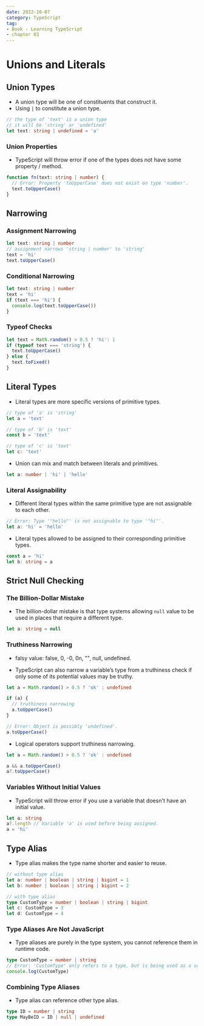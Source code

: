 ```yaml
---
date: 2022-10-07
category: TypeScript
tag:
- Book - Learning TypeScript
- chapter 03
---
```


# Unions and Literals

## Union Types

- A union type will be one of constituents that construct it.
- Using `|` to constitute a union type.

```ts
// the type of 'text' is a union type
// it will be 'string' or 'undefined'
let text: string | undefined = 'a'
```

### Union Properties

- TypeScript will throw error if one of the types does not have some property / method.

```ts
function fn(text: string | number) {
  // Error: Property 'toUpperCase' does not exist on type 'number'.
  text.toUpperCase()
}
```

## Narrowing

### Assignment Narrowing

```ts
let text: string | number
// assignment narrows 'string | number' to 'string'
text = 'hi'
text.toUpperCase()
```

### Conditional Narrowing

```ts
let text: string | number
text = 'hi'
if (text === 'hi') {
  console.log(text.toUpperCase())
}
```

### Typeof Checks

```ts
let text = Math.random() > 0.5 ? 'hi': 1
if (typeof text === 'string') {
  text.toUpperCase()
} else {
  text.toFixed()
}
```

## Literal Types

- Literal types are more specific versions of primitive types.

```ts
// type of 'a' is 'string'
let a = 'text'

// type of 'b' is 'text'
const b = 'text'

// type of 'c' is 'text'
let c: 'text'
```

- Union can mix and match between literals and primitives.

```ts
let a: number | 'hi' | 'hello'
```

### Literal Assignability

- Different literal types within the same primitive type are not assignable to each other.

```ts
// Error: Type '"hello"' is not assignable to type '"hi"'.
let a: 'hi' = 'hello'
```

- Literal types allowed to be assigned to their corresponding primitive types.

```ts
const a = 'hi'
let b: string = a
```

## Strict Null Checking

### The Billion-Dollar Mistake

- The billion-dollar mistake is that type systems allowing `null` value to be used in places that require a different type.

```ts
let a: string = null
```

### Truthiness Narrowing

- falsy value: false, 0, -0, 0n, "", null, undefined.

- TypeScript can also narrow a variable’s type from a truthiness check if only some of its potential values may be truthy.

```ts
let a = Math.random() > 0.5 ? 'ok' : undefined

if (a) {
  // truthiness narrowing
  a.toUpperCase()
}

// Error: Object is possibly 'undefined'.
a.toUpperCase()
```

- Logical operators support truthiness narrowing.

```ts
let a = Math.random() > 0.5 ? 'ok' : undefined

a && a.toUpperCase()
a?.toUpperCase()
```

### Variables Without Initial Values

- TypeScript will throw error if you use a variable that doesn't have an initial value.

```ts
let a: string
a?.length // Variable 'a' is used before being assigned.
a = 'hi'
```

## Type Alias

- Type alias makes the type name shorter and easier to reuse.

```ts
// without type alias
let a: number | boolean | string | bigint = 1
let b: number | boolean | string | bigint = 2

// with type alias
type CustomType = number | boolean | string | bigint
let c: CustomType = 3
let d: CustomType = 4
```

### Type Aliases Are Not JavaScript

- Type aliases are purely in the type system, you cannot reference them in runtime code.

```ts
type CustomType = number | string
// Error: 'CustomType' only refers to a type, but is being used as a value here.
console.log(CustomType)
```

### Combining Type Aliases

- Type alias can reference other type alias.

```ts
type ID = number | string
type MayBeID = ID | null | undefined
```
